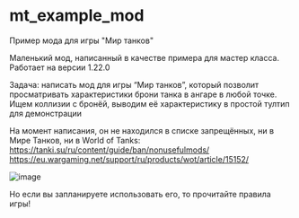 # mt_example_mod
Пример мода для игры "Мир танков"

Маленький мод, написанный в качестве примера для мастер класса.
Работает на версии 1.22.0 

Задача: написать мод для игры “Мир танков”, который позволит просматривать характеристики брони танка в ангаре в любой точке.
Ищем коллизии с бронёй, выводим её характеристику в простой тултип для демонстрации

На момент написания, он не находился в списке запрещённых,
ни в Мире Танков, ни в World of Tanks:
https://tanki.su/ru/content/guide/ban/nonusefulmods/
https://eu.wargaming.net/support/ru/products/wot/article/15152/

![image](https://github.com/vla-parfenkov/mt_example_mod/assets/26526836/db92b130-688f-40cd-a5fb-7ce6d077d9ac)

Но если вы запланируете использовать его, то прочитайте правила игры!
